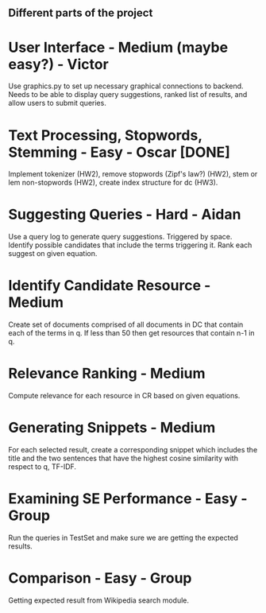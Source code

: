 ## Different parts of the project

# User Interface - Medium (maybe easy?) - Victor
Use graphics.py to set up necessary graphical connections to backend. Needs to be able to display query suggestions, ranked list of results, and allow users to submit queries.

# Text Processing, Stopwords, Stemming - Easy - Oscar [DONE]
Implement tokenizer (HW2), remove stopwords (Zipf's law?) (HW2), stem or lem non-stopwords (HW2), create index structure for dc (HW3).

# Suggesting Queries - Hard - Aidan
Use a query log to generate query suggestions. Triggered by space. Identify possible candidates that include the terms triggering it. Rank each suggest on given equation.

# Identify Candidate Resource - Medium
Create set of documents comprised of all documents in DC that contain each of the terms in q. If less than 50 then get resources that contain n-1 in q.

# Relevance Ranking - Medium
Compute relevance for each resource in CR based on given equations.

# Generating Snippets - Medium
For each selected result, create a corresponding snippet which includes the title and the two sentences that have the highest cosine similarity with respect to q, TF-IDF.

# Examining SE Performance - Easy - Group
Run the queries in TestSet and make sure we are getting the expected results.

# Comparison - Easy - Group
Getting expected result from Wikipedia search module.
